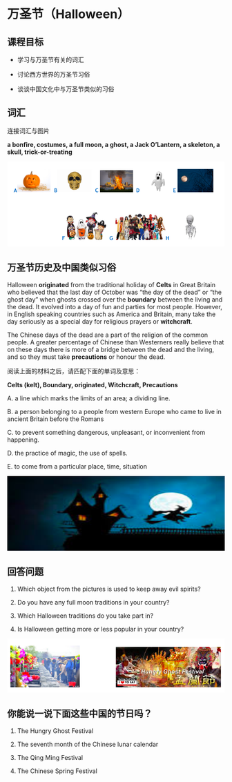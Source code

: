 # 万圣节（Halloween）

## 课程目标

- 学习与万圣节有关的词汇

- 讨论西方世界的万圣节习俗

- 谈谈中国文化中与万圣节类似的习俗

## 词汇

连接词汇与图片

**a bonfire, costumes, a full moon, a ghost, a Jack O’Lantern, a skeleton, a skull, trick-or-treating**


![pics](images/pics.png)

## 万圣节历史及中国类似习俗

Halloween **originated** from the traditional holiday of **Celts** in Great Britain who believed that the last day of October was “the day of the dead” or “the ghost day” when ghosts crossed over the **boundary** between the living and the dead. It evolved into a day of fun and parties for most people. However, in English speaking countries such as America and Britain, many take the day seriously as a special day for religious prayers or **witchcraft**.

The Chinese days of the dead are a part of the religion of the common people. A greater percentage of Chinese than Westerners really believe that on these days there is more of a bridge between the dead and the living, and so they must take **precautions** or honour the dead.

阅读上面的材料之后，请匹配下面的单词及意思：

**Celts (kelt), Boundary, originated, Witchcraft, Precautions**

A. a line which marks the limits of an area; a dividing line.

B. a person belonging to a people from western Europe who came to live in ancient Britain before the Romans

C. to prevent something dangerous, unpleasant, or inconvenient from happening.

D. the practice of magic, the use of spells.

E. to come from a particular place, time, situation

![pics](images/pic2.png)

## 回答问题

1. Which object from the pictures is used to keep away evil spirits?

2. Do you have any full moon traditions in your country?

3. Which Halloween traditions do you take part in?

4. Is Halloween getting more or less popular in your country?

![pics](images/pic3.png)

## 你能说一说下面这些中国的节日吗？


1. The Hungry Ghost Festival

2. The seventh month of the Chinese lunar calendar

3. The Qing Ming Festival

4. The Chinese Spring Festival




